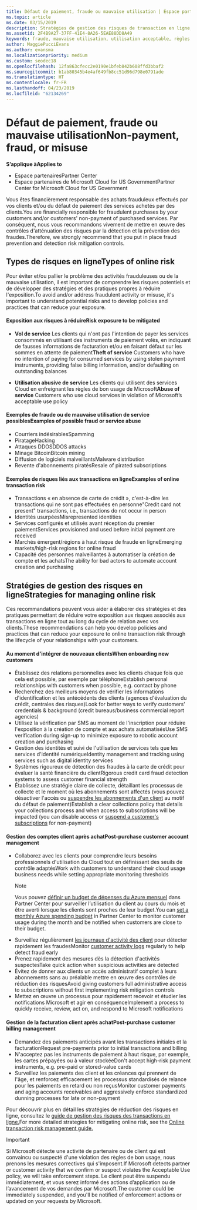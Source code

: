 ```yaml
---
title: Défaut de paiement, fraude ou mauvaise utilisation | Espace partenaires
ms.topic: article
ms.date: 03/15/2019
description: Stratégies de gestion des risques de transaction en ligne, y compris le défaut de paiement de biens et de services par des clients et les mauvaises utilisations ou activités frauduleuses
ms.assetid: 2F4B9A27-37FF-41E4-8A26-5EAE88DD8A49
keywords: fraude, mauvaise utilisation, utilisation acceptable, règles de bon usage, défaut de paiement, le client ne pas paye pas la facture, risque en ligne, vol de service, abus du service, suspendre un abonnement,
author: MaggiePucciEvans
ms.author: evansma
ms.localizationpriority: medium
ms.custom: seodec18
ms.openlocfilehash: 12fa863cfecc2e0190e1bfeb842b608ffd3bbaf2
ms.sourcegitcommit: b1ab80345b4e4af649fb8cc51d96d798e0791ade
ms.translationtype: HT
ms.contentlocale: fr-FR
ms.lasthandoff: 04/23/2019
ms.locfileid: "62134269"
---
```

# <a name="non-payment-fraud-or-misuse"></a><span data-ttu-id="cff23-104">Défaut de paiement, fraude ou mauvaise utilisation</span><span class="sxs-lookup"><span data-stu-id="cff23-104">Non-payment, fraud, or misuse</span></span>

<span data-ttu-id="cff23-105">**S’applique à**</span><span class="sxs-lookup"><span data-stu-id="cff23-105">**Applies to**</span></span>

-  <span data-ttu-id="cff23-106">Espace partenaires</span><span class="sxs-lookup"><span data-stu-id="cff23-106">Partner Center</span></span>
-  <span data-ttu-id="cff23-107">Espace partenaires de Microsoft Cloud for US Government</span><span class="sxs-lookup"><span data-stu-id="cff23-107">Partner Center for Microsoft Cloud for US Government</span></span>



<span data-ttu-id="cff23-108">Vous êtes financièrement responsable des achats frauduleux effectués par vos clients et/ou du défaut de paiement des services achetés par des clients.</span><span class="sxs-lookup"><span data-stu-id="cff23-108">You are financially responsible for fraudulent purchases by your customers and/or customers' non-payment of purchased services.</span></span> <span data-ttu-id="cff23-109">Par conséquent, nous vous recommandons vivement de mettre en œuvre des contrôles d'atténuation des risques par la détection et la prévention des fraudes.</span><span class="sxs-lookup"><span data-stu-id="cff23-109">Therefore, we strongly recommend that you put in place fraud prevention and detection risk mitigation controls.</span></span>

## <a name="types-of-online-risk"></a><span data-ttu-id="cff23-110">Types de risques en ligne</span><span class="sxs-lookup"><span data-stu-id="cff23-110">Types of online risk</span></span>

<span data-ttu-id="cff23-111">Pour éviter et/ou pallier le problème des activités frauduleuses ou de la mauvaise utilisation, il est important de comprendre les risques potentiels et de développer des stratégies et des pratiques propres à réduire l'exposition.</span><span class="sxs-lookup"><span data-stu-id="cff23-111">To avoid and/or address fraudulent activity or misuse, it's important to understand potential risks and to develop policies and practices that can reduce your exposure.</span></span>

#### <a name="risk-exposure-to-be-mitigated"></a><span data-ttu-id="cff23-112">Exposition aux risques à réduire</span><span class="sxs-lookup"><span data-stu-id="cff23-112">Risk exposure to be mitigated</span></span>

- <span data-ttu-id="cff23-113">**Vol de service** Les clients qui n'ont pas l'intention de payer les services consommés en utilisant des instruments de paiement volés, en indiquant de fausses informations de facturation et/ou en faisant défaut sur les sommes en attente de paiement</span><span class="sxs-lookup"><span data-stu-id="cff23-113">**Theft of service** Customers who have no intention of paying for consumed services by using stolen payment instruments, providing false billing information, and/or defaulting on outstanding balances</span></span>

- <span data-ttu-id="cff23-114">**Utilisation abusive de service** Les clients qui utilisent des services Cloud en enfreignant les règles de bon usage de Microsoft</span><span class="sxs-lookup"><span data-stu-id="cff23-114">**Abuse of service** Customers who use cloud services in violation of Microsoft’s acceptable use policy</span></span>

#### <a name="examples-of-possible-fraud-or-service-abuse"></a><span data-ttu-id="cff23-115">Exemples de fraude ou de mauvaise utilisation de service possibles</span><span class="sxs-lookup"><span data-stu-id="cff23-115">Examples of possible fraud or service abuse</span></span>
- <span data-ttu-id="cff23-116">Courriers indésirables</span><span class="sxs-lookup"><span data-stu-id="cff23-116">Spamming</span></span>
- <span data-ttu-id="cff23-117">Piratage</span><span class="sxs-lookup"><span data-stu-id="cff23-117">Hacking</span></span>
- <span data-ttu-id="cff23-118">Attaques DDOS</span><span class="sxs-lookup"><span data-stu-id="cff23-118">DDOS attacks</span></span>
- <span data-ttu-id="cff23-119">Minage Bitcoin</span><span class="sxs-lookup"><span data-stu-id="cff23-119">Bitcoin mining</span></span>
- <span data-ttu-id="cff23-120">Diffusion de logiciels malveillants</span><span class="sxs-lookup"><span data-stu-id="cff23-120">Malware distribution</span></span>
- <span data-ttu-id="cff23-121">Revente d'abonnements piratés</span><span class="sxs-lookup"><span data-stu-id="cff23-121">Resale of pirated subscriptions</span></span> 

#### <a name="examples-of-online-transaction-risk"></a><span data-ttu-id="cff23-122">Exemples de risques liés aux transactions en ligne</span><span class="sxs-lookup"><span data-stu-id="cff23-122">Examples of online transaction risk</span></span>
- <span data-ttu-id="cff23-123">Transactions « en absence de carte de crédit », c'est-à-dire les transactions qui ne sont pas effectuées en personne</span><span class="sxs-lookup"><span data-stu-id="cff23-123">"Credit card not present" transactions, i.e., transactions do not occur in person</span></span>
- <span data-ttu-id="cff23-124">Identités usurpées</span><span class="sxs-lookup"><span data-stu-id="cff23-124">Misrepresented identities</span></span>
- <span data-ttu-id="cff23-125">Services configurés et utilisés avant réception du premier paiement</span><span class="sxs-lookup"><span data-stu-id="cff23-125">Services provisioned and used before initial payment are received</span></span>
- <span data-ttu-id="cff23-126">Marchés émergent/régions à haut risque de fraude en ligne</span><span class="sxs-lookup"><span data-stu-id="cff23-126">Emerging markets/high-risk regions for online fraud</span></span>
- <span data-ttu-id="cff23-127">Capacité des personnes malveillantes à automatiser la création de compte et les achats</span><span class="sxs-lookup"><span data-stu-id="cff23-127">The ability for bad actors to automate account creation and purchasing</span></span>

## <a name="strategies-for-managing-online-risk"></a><span data-ttu-id="cff23-128">Stratégies de gestion des risques en ligne</span><span class="sxs-lookup"><span data-stu-id="cff23-128">Strategies for managing online risk</span></span>

<span data-ttu-id="cff23-129">Ces recommandations peuvent vous aider à élaborer des stratégies et des pratiques permettant de réduire votre exposition aux risques associés aux transactions en ligne tout au long du cycle de relation avec vos clients.</span><span class="sxs-lookup"><span data-stu-id="cff23-129">These recommendations can help you develop policies and practices that can reduce your exposure to online transaction risk through the lifecycle of your relationships with your customers.</span></span>  

#### <a name="when-onboarding-new-customers"></a><span data-ttu-id="cff23-130">Au moment d'intégrer de nouveaux clients</span><span class="sxs-lookup"><span data-stu-id="cff23-130">When onboarding new customers</span></span>
- <span data-ttu-id="cff23-131">Établissez des relations personnelles avec les clients chaque fois que cela est possible, par exemple par téléphone</span><span class="sxs-lookup"><span data-stu-id="cff23-131">Establish personal relationships with customers when possible, e.g. contact by phone</span></span>
- <span data-ttu-id="cff23-132">Recherchez des meilleurs moyens de vérifier les informations d'identification et les antécédents des clients (agences d'évaluation du crédit, centrales des risques)</span><span class="sxs-lookup"><span data-stu-id="cff23-132">Look for better ways to verify customers' credentials & background (credit bureaus/business commercial report agencies)</span></span> 
- <span data-ttu-id="cff23-133">Utilisez la vérification par SMS au moment de l'inscription pour réduire l'exposition à la création de compte et aux achats automatisés</span><span class="sxs-lookup"><span data-stu-id="cff23-133">Use SMS verification during sign-up to minimize exposure to robotic account creation and purchasing</span></span>
- <span data-ttu-id="cff23-134">Gestion des identités et suivi de l'utilisation de services tels que les services d'identité numérique</span><span class="sxs-lookup"><span data-stu-id="cff23-134">Identity management and tracking using services such as digital identity services</span></span>
- <span data-ttu-id="cff23-135">Systèmes rigoureux de détection des fraudes à la carte de crédit pour évaluer la santé financière du client</span><span class="sxs-lookup"><span data-stu-id="cff23-135">Rigorous credit card fraud detection systems to assess customer financial strength</span></span>
- <span data-ttu-id="cff23-136">Établissez une stratégie claire de collecte, détaillant les processus de collecte et le moment où les abonnements sont affectés (vous pouvez désactiver l'accès ou [suspendre les abonnements d'un client](suspend-a-subscription.md) au motif du défaut de paiement)</span><span class="sxs-lookup"><span data-stu-id="cff23-136">Establish a clear collections policy that details your collections process and when access to subscriptions will be impacted (you can disable access or [suspend a customer's subscriptions](suspend-a-subscription.md) for non-payment)</span></span>

#### <a name="post-purchase-customer-account-management"></a><span data-ttu-id="cff23-137">Gestion des comptes client après achat</span><span class="sxs-lookup"><span data-stu-id="cff23-137">Post-purchase customer account management</span></span>
- <span data-ttu-id="cff23-138">Collaborez avec les clients pour comprendre leurs besoins professionnels d'utilisation du Cloud tout en définissant des seuils de contrôle adaptés</span><span class="sxs-lookup"><span data-stu-id="cff23-138">Work with customers to understand their cloud usage business needs while setting appropriate monitoring thresholds</span></span>
    > [!NOTE]  
    >  <span data-ttu-id="cff23-139">Vous pouvez [définir un budget de dépenses du Azure mensuel](set-an-azure-spending-budget-for-your-customers.md) dans Partner Center pour surveiller l’utilisation du client au cours du mois et être averti lorsque les clients sont proches de leur budget.</span><span class="sxs-lookup"><span data-stu-id="cff23-139">You can [set a monthly Azure spending budget](set-an-azure-spending-budget-for-your-customers.md) in Partner Center to monitor customer usage during the month and be notified when customers are close to their budget.</span></span>
- <span data-ttu-id="cff23-140">Surveillez régulièrement [les journaux d'activité des client](activity-logs.md) pour détecter rapidement les fraudes</span><span class="sxs-lookup"><span data-stu-id="cff23-140">Monitor [customer activity logs](activity-logs.md) regularly to help detect fraud early</span></span>
- <span data-ttu-id="cff23-141">Prenez rapidement des mesures dès la détection d'activités suspectes</span><span class="sxs-lookup"><span data-stu-id="cff23-141">Take quick action when suspicious activities are detected</span></span>
- <span data-ttu-id="cff23-142">Évitez de donner aux clients un accès administratif complet à leurs abonnements sans au préalable mettre en œuvre des contrôles de réduction des risques</span><span class="sxs-lookup"><span data-stu-id="cff23-142">Avoid giving customers full administrative access to subscriptions without first implementing risk mitigation controls</span></span>
- <span data-ttu-id="cff23-143">Mettez en œuvre un processus pour rapidement recevoir et étudier les notifications Microsoft et agir en conséquence</span><span class="sxs-lookup"><span data-stu-id="cff23-143">Implement a process to quickly receive, review, act on, and respond to Microsoft notifications</span></span>

#### <a name="post-purchase-customer-billing-management"></a><span data-ttu-id="cff23-144">Gestion de la facturation client après achat</span><span class="sxs-lookup"><span data-stu-id="cff23-144">Post-purchase customer billing management</span></span>
- <span data-ttu-id="cff23-145">Demandez des paiements anticipés avant les transactions initiales et la facturation</span><span class="sxs-lookup"><span data-stu-id="cff23-145">Request pre-payments prior to initial transactions and billing</span></span> 
- <span data-ttu-id="cff23-146">N'acceptez pas les instruments de paiement à haut risque, par exemple, les cartes prépayées ou à valeur stockée</span><span class="sxs-lookup"><span data-stu-id="cff23-146">Don't accept high-risk payment instruments, e.g. pre-paid or stored-value cards</span></span>
- <span data-ttu-id="cff23-147">Surveillez les paiements des client et les créances qui prennent de l'âge, et renforcez efficacement les processus standardisés de relance pour les paiements en retard ou non reçus</span><span class="sxs-lookup"><span data-stu-id="cff23-147">Monitor customer payments and aging accounts receivables and aggressively enforce standardized dunning processes for late or non-payment</span></span>

<span data-ttu-id="cff23-148">Pour découvrir plus en détail les stratégies de réduction des risques en ligne, consultez le [guide de gestion des risques des transactions en ligne.](https://assets.windowsphone.com/7d885238-e13b-4f10-a682-3d5adacd2859/CSP-PartnerRiskGuide-APSFinal_InvariantCulture_Default.zip)</span><span class="sxs-lookup"><span data-stu-id="cff23-148">For more detailed strategies for mitigating online risk, see the [Online transaction risk management guide.](https://assets.windowsphone.com/7d885238-e13b-4f10-a682-3d5adacd2859/CSP-PartnerRiskGuide-APSFinal_InvariantCulture_Default.zip)</span></span>

> [!IMPORTANT]  
> <span data-ttu-id="cff23-149">Si Microsoft détecte une activité de partenaire ou de client qui est convaincu ou suspecté d'une violation des règles de bon usage, nous prenons les mesures correctives qui s'imposent.</span><span class="sxs-lookup"><span data-stu-id="cff23-149">If Microsoft detects partner or customer activity that we confirm or suspect violates the Acceptable Use policy, we will take enforcement steps.</span></span> <span data-ttu-id="cff23-150">Le client peut être suspendu immédiatement, et vous serez informé des actions d’application ou de l’avancement de vos demandes par Microsoft.</span><span class="sxs-lookup"><span data-stu-id="cff23-150">The customer could be immediately suspended, and you'll be notified of enforcement actions or updated on your requests by Microsoft.</span></span>

 

 



